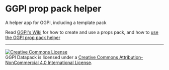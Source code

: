 # GGPI prop pack helper
A helper app for GGPI, including a template pack

Read [GGPI's Wiki](https://github.com/geegaz/GGPI/wiki) for how to create and use a props pack, and how to [use the GGPI prop pack helper](https://github.com/geegaz/GGPI/wiki#use-prop-packs)

---
<a rel="license" href="http://creativecommons.org/licenses/by-nc/4.0/"><img alt="Creative Commons License" style="border-width:0" src="https://i.creativecommons.org/l/by-nc/4.0/80x15.png" /></a><br />GGPI Datapack is licensed under a <a rel="license" href="http://creativecommons.org/licenses/by-nc/4.0/">Creative Commons Attribution-NonCommercial 4.0 International License</a>.
